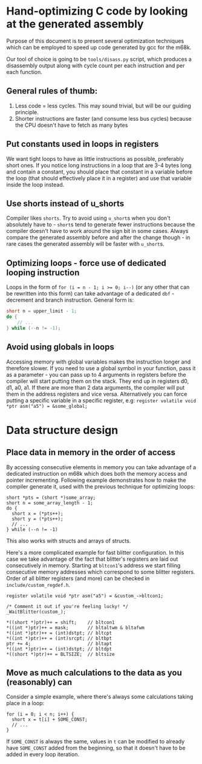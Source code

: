 # Hand-optimizing C code by looking at the generated assembly

Purpose of this document is to present several optimization techniques which can be employed to speed up code generated by gcc for the m68k.

Our tool of choice is going to be `tools/disass.py` script, which produces a disassembly output along with cycle count per each instruction and per each function.

## General rules of thumb:

1. Less code = less cycles. This may sound trivial, but will be our guiding principle.
2. Shorter instructions are faster (and consume less bus cycles) because the CPU doesn't have to fetch as many bytes

## Put constants used in loops in registers

We want tight loops to have as little instructions as possible, preferably short ones. If you notice long instructions in a loop that are 3-4 bytes long and contain a constant, you should place that constant in a variable before the loop (that should effectively place it in a register) and use that variable inside the loop instead.

## Use shorts instead of u_shorts

Compiler likes `shorts`. Try to avoid using `u_short`s when you don't absolutely have to - `short`s tend to generate fewer instructions because the compiler doesn't have to work around the sign bit in some cases. Always compare the generated assembly before and after the change though - in rare cases the generated assembly will be faster with `u_short`s.

## Optimizing loops - force use of dedicated looping instruction

Loops in the form of `for (i = n - 1; i >= 0; i--)` (or any other that can be rewritten into this form) can take advantage of a dedicated `dbf` - decrement and branch instruction. General form is:

```C
short n = upper_limit - 1;
do {
    // ...
} while (--n != -1);
```

## Avoid using globals in loops

Accessing memory with global variables makes the instruction longer and therefore slower. If you need to use a global symbol in your function, pass it as a parameter - you can pass up to 4 arguments in registers before the compiler will start putting them on the stack. They end up in registers d0, d1, a0, a1. If there are more than 2 data arguments, the compiler will put them in the address registers and vice versa.
Alternatively you can force putting a specific variable in a specific register, e.g:
`register volatile void *ptr asm("a5") = &some_global;`

# Data structure design

## Place data in memory in the order of access

By accessing consecutive elements in memory you can take advantage of a dedicated instruction on m68k which does both the memory access and pointer incrementing. 
Following example demonstrates how to make the compiler generate it, used with the previous technique for optimizing loops:

```
short *pts = (short *)some_array;
short n = some_array_length - 1;
do {
  short x = (*pts++);
  short y = (*pts++);
  // ...
} while (--n != -1)
```

This also works with structs and arrays of structs.

Here's a more complicated example for fast blitter configuration. In this case we take advantage of the fact that blitter's registers are laid out consecutively in memory. Starting at `bltcon1`'s address we start filling consecutive memory addresses which correspond to some blitter registers. Order of all blitter registers (and more) can be checked in `include/custom_regdef.h`.

```
register volatile void *ptr asm("a5") = &custom_->bltcon1;

/* Comment it out if you're feeling lucky! */
_WaitBlitter(custom_);

*((short *)ptr)++ = shift;    // bltcon1
*((int *)ptr)++ = mask;       // bltaltwm & bltafwm
*((int *)ptr)++ = (int)dstpt; // bltcpt
*((int *)ptr)++ = (int)srcpt; // bltbpt
ptr += 4;                     // bltapt
*((int *)ptr)++ = (int)dstpt; // bltdpt
*((short *)ptr)++ = BLTSIZE;  // bltsize
```

## Move as much calculations to the data as you (reasonably) can

Consider a simple example, where there's always some calculations taking place in a loop:

```
for (i = 0; i < n; i++) {
  short x = t[i] + SOME_CONST;
  // ...
}
```

If `SOME_CONST` is always the same, values in `t` can be modified to already have `SOME_CONST` added from the beginning, so that it doesn't have to be added in every loop iteration.